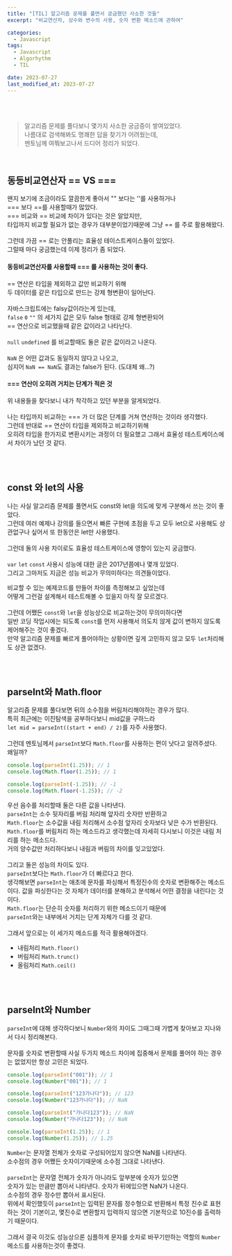 ```yaml
---
title: "[TIL] 알고리즘 문제를 풀면서 궁금했던 사소한 것들"
excerpt: "비교연산자, 상수와 변수의 사용, 숫자 변환 메소드에 관하여"

categories:
  - Javascript
tags:
  - Javascript
  - Algorhythm
  - TIL

date: 2023-07-27
last_modified_at: 2023-07-27
---
```


<br>
<br>

> 알고리즘 문제를 풀다보니 몇가지 사소한 궁금증이 쌓여있었다.<br>
> 나름대로 검색해봐도 명쾌한 답을 찾기가 어려웠는데,<br>
> 멘토님께 여쭤보고나서 드디어 정리가 되었다.

<br>

## 동등비교연산자 == VS ===

왠지 보기에 조금이라도 깔끔한게 좋아서 "" 보다는 ''를 사용하거나<br>
=== 보다 ==를 사용할때가 많았다.<br>
=== 비교와 == 비교에 차이가 있다는 것은 알았지만,<br>
타입까지 비교할 필요가 없는 경우가 대부분이었기때문에 그냥 == 를 주로 활용해왔다.
<br><br>
그런데 가끔 == 로는 안풀리는 효율성 테이스트케이스들이 있었다.<br>
그럴때 마다 궁금했는데 이제 정리가 좀 되었다.

#### 동등비교연산자를 사용할때 === 를 사용하는 것이 좋다.

== 연산은 타입을 제외하고 값만 비교하기 위해<br>
두 데이터를 같은 타입으로 만드는 강제 형변환이 일어난다.
<br><br>
자바스크립트에는 falsy값이라는게 있는데,<br>
`false` `0` `""` 의 세가지 값은 모두 false 형태로 강제 형변환되어<br>
== 연산으로 비교했을때 같은 값이라고 나타난다.
<br><br>
`null` `undefined` 를 비교할때도 둘은 같은 값이라고 나온다.
<br><br>
`NaN` 은 어떤 값과도 동일하지 않다고 나오고,<br>
심지어 `NaN == NaN`도 결과는 false가 된다. (도대체 왜...?)

#### === 연산이 오히려 거치는 단계가 적은 것

위 내용들을 찾다보니 내가 착각하고 있던 부분을 알게되었다.
<br><br>
나는 타입까지 비교하는 === 가 더 많은 단계를 거쳐 연산하는 것이라 생각했다.<br>
그런데 반대로 == 연산이 타입을 제외하고 비교하기위해<br>
오히려 타입을 한가지로 변환시키는 과정이 더 필요했고 그래서 효율성 테스트케이스에서 차이가 났던 것 같다.

<br>
<br>

## const 와 let의 사용

나는 사실 알고리즘 문제를 풀면서도 const와 let을 의도에 맞게 구분해서 쓰는 것이 좋았다.<br>
그런데 여러 예제나 강의를 들으면서 빠른 구현에 초점을 두고 모두 let으로 사용해도 상관없구나 싶어서 또 한동안은 let만 사용했다.
<br><br>
그런데 둘의 사용 차이로도 효율성 테스트케이스에 영향이 있는지 궁금했다.
<br><br>
`var` `let` `const` 사용시 성능에 대한 글은 2017년쯤에나 몇개 있었다.<br>
그리고 그마저도 지금은 성능 비교가 무의미하다는 의견들이었다.

비교할 수 있는 예제코드를 만들어 차이를 측정해보고 싶었는데<br>
어떻게 그런걸 설계해서 테스트해볼 수 있을지 아직 잘 모르겠다.
<br><br>
그런데 어쨌든 `const`와 `let`을 성능상으로 비교하는것이 무의미하다면<br>
일반 코딩 작업시에는 되도록 `const`를 먼저 사용해서 의도치 않게 값이 변하지 않도록 제어해주는 것이 좋겠다.<br>
만약 알고리즘 문제를 빠르게 풀어야하는 상황이면 깊게 고민하지 않고 모두 `let`처리해도 상관 없겠다.

<br>
<br>

## parseInt와 Math.floor

알고리즘 문제를 풀다보면 뒤의 소수점을 버림처리해야하는 경우가 많다.<br>
특히 최근에는 이진탐색을 공부하다보니 mid값을 구하느라<br>
`let mid = parseInt((start + end) / 2)`를 자주 사용했다.
<br><br>
그런데 멘토님께서 `parseInt`보다 `Math.floor`를 사용하는 편이 낫다고 알려주셨다.<br>
왜일까?

```javascript
console.log(parseInt(1.25)); // 1
console.log(Math.floor(1.25)); // 1

console.log(parseInt(-1.25)); // -1
console.log(Math.floor(-1.25)); // -2
```

우선 음수를 처리할때 둘은 다른 값을 나타낸다.<br>
`parseInt`는 소수 뒷자리를 버림 처리해 앞자리 숫자만 반환하고<br>
`Math.floor`는 소수값을 내림 처리해서 소수점 앞자리 숫자보다 낮은 수가 반환된다.<br>
`Math.floor`를 버림처리 하는 메소드라고 생각했는데 자세히 다시보니 이것은 내림 처리를 하는 메소드다.<br>
거의 양수값만 처리하다보니 내림과 버림의 차이를 잊고있었다.
<br><br>
그리고 둘은 성능의 차이도 있다.<br>
`parseInt`보다는 `Math.floor`가 더 빠르다고 한다.<br>
생각해보면 `parseInt`는 애초에 문자를 파싱해서 특정진수의 숫자로 변환해주는 메소드이다. 값을 파싱한다는 것 자체가 데이터를 분해하고 분석해서 어떤 결정을 내린다는 것이다.<br>
`Math.floor`는 단순히 숫자를 처리하기 위한 메소드이기 때문에<br> `parseInt`와는 내부에서 거치는 단계 자체가 다를 것 같다.
<br><br>
그래서 앞으로는 이 세가지 메소드를 적극 활용해야겠다.<br>

- 내림처리 `Math.floor()`
- 버림처리 `Math.trunc()`
- 올림처리 `Math.ceil()`

<br>
<br>

## parseInt와 Number

`parseInt`에 대해 생각하다보니 `Number`와의 차이도 그때그때 가볍게 찾아보고 지나와서 다시 정리해본다.
<br><br>
문자를 숫자로 변환할때 사실 두가지 메소드 차이에 집중해서 문제를 풀어야 하는 경우는 없었지만 항상 고민은 되었다.

```javascript
console.log(parseInt("001")); // 1
console.log(Number("001")); // 1

console.log(parseInt("123가나다")); // 123
console.log(Number("123가나다")); // NaN

console.log(parseInt("가나다123")); // NaN
console.log(Number("가나다123")); // NaN

console.log(parseInt(1.25)); // 1
console.log(Number(1.25)); // 1.25
```

`Number`는 문자열 전체가 숫자로 구성되어있지 않으면 NaN를 나타낸다.<br>
소수점의 경우 어쨌든 숫자이기때문에 소수점 그대로 나타낸다.
<br><br>
`parseInt`는 문자열 전체가 숫자가 아니라도 앞부분에 숫자가 있으면<br>
숫자가 있는 만큼만 뽑아서 나타낸다. 숫자가 뒤에있으면 NaN가 나온다.<br>
소수점의 경우 정수만 뽑아서 표시된다.<br>
위에서 확인했듯이 `parseInt`는 입력된 문자를 정수형으로 반환해서 특정 진수로 표현하는 것이 기본이고, 몇진수로 변환할지 입력하지 않으면 기본적으로 10진수를 출력하기 때문이다.
<br><br>
그래서 결국 이것도 성능상으론 심플하게 문자를 숫자로 바꾸기만하는 역할의 `Number` 메소드를 사용하는것이 좋겠다.

<br>
<br>
